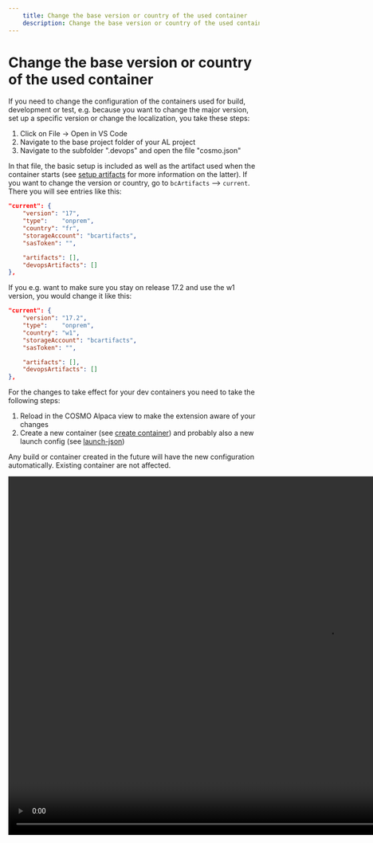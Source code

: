 ```yaml
---
    title: Change the base version or country of the used container
    description: Change the base version or country of the used container
---
```


# Change the base version or country of the used container

If you need to change the configuration of the containers used for build, development or test, e.g. because you want to change the major version, set up a specific version or change the localization, you take these steps:

1. Click on File -> Open in VS Code
1. Navigate to the base project folder of your AL project
1. Navigate to the subfolder ".devops" and open the file "cosmo.json"

In that file, the basic setup is included as well as the artifact used when the container starts (see [setup artifacts][setup-artifacts] for more information on the latter). If you want to change the version or country, go to `bcArtifacts` --> `current`. There you will see entries like this:

```json
"current": {
    "version": "17",
    "type":    "onprem",
    "country": "fr",
    "storageAccount": "bcartifacts",
    "sasToken": "",

    "artifacts": [],
    "devopsArtifacts": []
},
```

If you e.g. want to make sure you stay on release 17.2 and use the w1 version, you would change it like this:

```json
"current": {
    "version": "17.2",
    "type":    "onprem",
    "country": "w1",
    "storageAccount": "bcartifacts",
    "sasToken": "",

    "artifacts": [],
    "devopsArtifacts": []
},
```

For the changes to take effect for your dev containers you need to take the following steps:

1. Reload in the COSMO Alpaca view to make the extension aware of your changes
1. Create a new container (see [create container][create-container]) and probably also a new launch config (see [launch-json][launch-json])

Any build or container created in the future will have the new configuration automatically. Existing container are not affected.

<video width="1280px" height="720px" controls>
  <source src="../media/vsc-extension-change-container.mp4" type="video/mp4">
  Your browser does not support the video tag.
</video>

[setup-artifacts]:  setup-artifacts.md
[create-container]: ../vsc-extension/create-container.md
[launch-json]:      ../vsc-extension/create-launch-json.md
